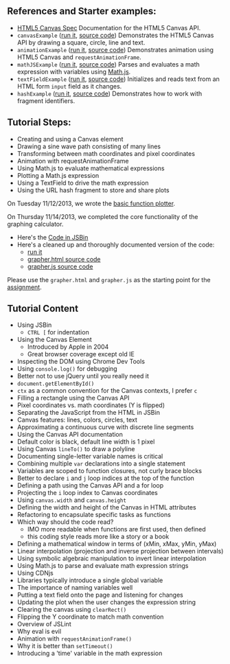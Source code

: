 ## References and Starter examples:

 * [HTML5 Canvas Spec](http://www.whatwg.org/specs/web-apps/current-work/multipage/the-canvas-element.html) Documentation for the HTML5 Canvas API.
 * `canvasExample` ([run it](http://curran.github.io/screencasts/grapher/canvasExample.html), [source code](canvasExample.html)) Demonstrates the HTML5 Canvas API by drawing a square, circle, line and text.
 * `animationExample` ([run it](http://curran.github.io/screencasts/grapher/animationExample.html), [source code](animationExample.html)) Demonstrates animation using HTML5 Canvas and `requestAnimationFrame`.
 * `mathJSExample` ([run it](http://curran.github.io/screencasts/grapher/mathJSExample.html), [source code](mathJSExample.html)) Parses and evaluates a math expression with variables using [Math.js](http://mathjs.org/).
 * `textFieldExample` ([run it](http://curran.github.io/screencasts/grapher/textFieldExample.html), [source code](textFieldExample.html)) Initializes and reads text from an HTML form `input` field as it changes.
 * `hashExample` ([run it](http://curran.github.io/screencasts/grapher/hashExample.html), [source code](hashExample.html)) Demonstrates how to work with fragment identifiers.

## Tutorial Steps:

 * Creating and using a Canvas element
 * Drawing a sine wave path consisting of many lines
 * Transforming between math coordinates and pixel coordinates
 * Animation with requestAnimationFrame
 * Using Math.js to evaluate mathematical expressions
 * Plotting a Math.js expression
 * Using a TextField to drive the math expression
 * Using the URL hash fragment to store and share plots


On Tuesday 11/12/2013, we wrote the [basic function plotter](http://jsbin.com/UriGaQo/4/edit).

On Thursday 11/14/2013, we completed the core functionality of the graphing 
calculator.

 * Here's the [Code in JSBin](http://jsbin.com/UriGaQo/80/edit)
 * Here's a cleaned up and thoroughly documented version of the code:
   * [run it](http://curran.github.io/screencasts/grapher/grapher.html)
   * [grapher.html source code](grapher.html)
   * [grapher.js source code](grapher.js)

Please use the `grapher.html` and `grapher.js` as the starting point for the 
[assignment](http://curran.github.io/screencasts/grapher/assignment.pdf).

## Tutorial Content

 * Using JSBin
   * `CTRL [` for indentation
 * Using the Canvas Element
   * Introduced by Apple in 2004
   * Great browser coverage except old IE
 * Inspecting the DOM using Chrome Dev Tools
 * Using `console.log()` for debugging
 * Better not to use jQuery until you really need it
 * `document.getElementById()`
 * `ctx` as a common convention for the Canvas contexts, I prefer `c`
 * Filling a rectangle using the Canvas API
 * Pixel coordinates vs. math coordinates (Y is flipped)
 * Separating the JavaScript from the HTML in JSBin
 * Canvas features: lines, colors, circles, text
 * Approximating a continuous curve with discrete line segments
 * Using the Canvas API documentation
 * Default color is black, default line width is 1 pixel
 * Using Canvas `lineTo()` to draw a polyline
 * Documenting single-letter variable names is critical
 * Combining multiple `var` declarations into a single statement
 * Variables are scoped to function closures, not curly brace blocks
 * Better to declare `i` and `j` loop indices at the top of the function
 * Defining a path using the Canvas API and a for loop
 * Projecting the `i` loop index to Canvas coordinates
 * Using `canvas.width` and `canvas.height`
 * Defining the width and height of the Canvas in HTML attributes
 * Refactoring to encapsulate specific tasks as functions
 * Which way should the code read?
   * IMO more readable when functions are first used, then defined
   * this coding style reads more like a story or a book
 * Defining a mathematical window in terms of (xMin, xMax, yMin, yMax)
 * Linear interpolation (projection and inverse projection between intervals)
 * Using symbolic algebraic manipulation to invert linear interpolation
 * Using Math.js to parse and evaluate math expression strings
 * Using CDNjs
 * Libraries typically introduce a single global variable
 * The importance of naming variables well
 * Putting a text field onto the page and listening for changes
 * Updating the plot when the user changes the expression string
 * Clearing the canvas using `clearRect()`
 * Flipping the Y coordinate to match math convention
 * Overview of JSLint
 * Why eval is evil
 * Animation with `requestAnimationFrame()`
 * Why it is better than `setTimeout()`
 * Introducing a 'time' variable in the math expression
